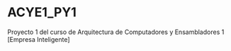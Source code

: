 # ACYE1_PY1
Proyecto 1 del curso de Arquitectura de Computadores y Ensambladores 1 [Empresa Inteligente]
